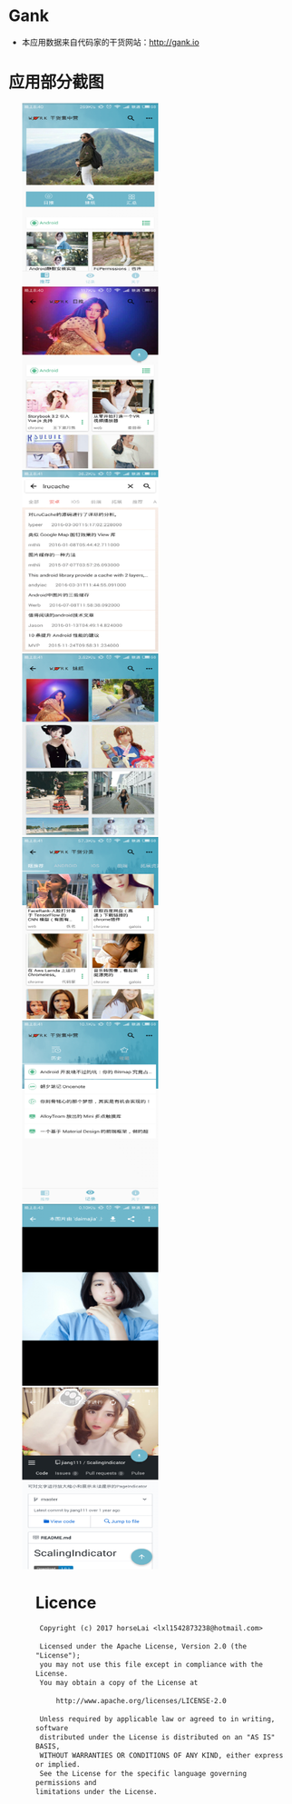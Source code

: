 # Gank
- 本应用数据来自代码家的干货网站：http://gank.io

# 应用部分截图

<ul>
<img src="ScreenShort/Screenshot_2017-08-06-20-40-19-842_com.example.ho.png" width="240" height="320"/>
<img src="ScreenShort/Screenshot_2017-08-06-20-40-36-646_com.example.ho.png" width="240" height="320"/>
<img src="ScreenShort/Screenshot_2017-08-06-20-41-06-563_com.example.ho.png" width="240" height="320"/>
<img src="ScreenShort/Screenshot_2017-08-06-20-41-19-124_com.example.ho.png" width="240" height="320"/>
<img src="ScreenShort/Screenshot_2017-08-06-20-41-40-042_com.example.ho.png" width="240" height="320"/>
<img src="ScreenShort/Screenshot_2017-08-06-20-41-52-096_com.example.ho.png" width="240" height="320"/>
<img src="ScreenShort/Screenshot_2017-08-06-20-43-10-295_com.example.ho.png" width="240" height="320"/>
<img src="ScreenShort/Screenshot_2017-08-06-20-45-05-888_com.example.ho.png" width="240" height="320"/>
<ul>



# Licence
```
 Copyright (c) 2017 horseLai <lxl1542873238@hotmail.com>

 Licensed under the Apache License, Version 2.0 (the "License");
 you may not use this file except in compliance with the License.
 You may obtain a copy of the License at

     http://www.apache.org/licenses/LICENSE-2.0

 Unless required by applicable law or agreed to in writing, software
 distributed under the License is distributed on an "AS IS" BASIS,
 WITHOUT WARRANTIES OR CONDITIONS OF ANY KIND, either express or implied.
 See the License for the specific language governing permissions and
limitations under the License.
```
